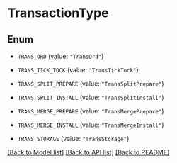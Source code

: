 # TransactionType

## Enum


* `TRANS_ORD` (value: `"TransOrd"`)

* `TRANS_TICK_TOCK` (value: `"TransTickTock"`)

* `TRANS_SPLIT_PREPARE` (value: `"TransSplitPrepare"`)

* `TRANS_SPLIT_INSTALL` (value: `"TransSplitInstall"`)

* `TRANS_MERGE_PREPARE` (value: `"TransMergePrepare"`)

* `TRANS_MERGE_INSTALL` (value: `"TransMergeInstall"`)

* `TRANS_STORAGE` (value: `"TransStorage"`)


[[Back to Model list]](../README.md#documentation-for-models) [[Back to API list]](../README.md#documentation-for-api-endpoints) [[Back to README]](../README.md)


